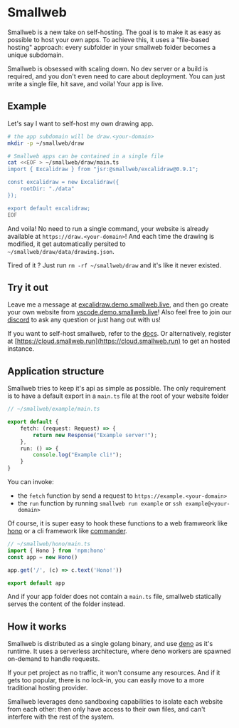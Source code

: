 # Smallweb

Smallweb is a new take on self-hosting. The goal is to make it as easy as possible to host your own apps. To achieve this, it uses a "file-based hosting" approach: every subfolder in your smallweb folder becomes a unique subdomain.

Smallweb is obsessed with scaling down. No dev server or a build is required, and you don't even need to care about deployment. You can just write a single file, hit save, and voila! Your app is live.

## Example

Let's say I want to self-host my own drawing app.

```bash
# the app subdomain will be draw.<your-domain>
mkdir -p ~/smallweb/draw

# Smallweb apps can be contained in a single file
cat <<EOF > ~/smallweb/draw/main.ts
import { Excalidraw } from "jsr:@smallweb/excalidraw@0.9.1";

const excalidraw = new Excalidraw({
    rootDir: "./data"
});

export default excalidraw;
EOF
```

And voila! No need to run a single command, your website is already available at `https://draw.<your-domain>`! And each time the drawing is modified, it get automatically persited to `~/smallweb/draw/data/drawing.json`.

Tired of it ? Just run `rm -rf ~/smallweb/draw` and it's like it never existed.

## Try it out

Leave me a message at [excalidraw.demo.smallweb.live](https://excalidraw.demo.smallweb.live), and then go create your own website from [vscode.demo.smallweb.live](https://vscode.demo.smallweb.live)! Also feel free to join our [discord](https://discord.smallweb.run) to ask any question or just hang out with us!

If you want to self-host smallweb, refer to the [docs](https://www.smallweb.run/docs/hosting/vps). Or alternatively, register at [https://cloud.smallweb.run](https://cloud.smallweb.run) to get an hosted instance.

## Application structure

Smallweb tries to keep it's api as simple as possible. The only requirement is to have a default export in a `main.ts` file at the root of your website folder

```typescript
// ~/smallweb/example/main.ts

export default {
    fetch: (request: Request) => {
        return new Response("Example server!");
    },
    run: () => {
        console.log("Example cli!");
    }
}
```

You can invoke:

- the `fetch` function by send a request to `https://example.<your-domain>`
- the `run` function by running `smallweb run example` or `ssh example@<your-domain>`

Of course, it is super easy to hook these functions to a web framweork like [hono](https://hono.dev) or a cli framework like [commander](https://www.npmjs.com/package/commander).

```typescript
// ~/smallweb/hono/main.ts
import { Hono } from 'npm:hono'
const app = new Hono()

app.get('/', (c) => c.text('Hono!'))

export default app
```

And if your app folder does not contain a `main.ts` file, smallweb statically serves the content of the folder instead.

## How it works

Smallweb is distributed as a single golang binary, and use [deno](https://deno.com/) as it's runtime. It uses a serverless architecture, where deno workers are spawned on-demand to handle requests.

If your pet project as no traffic, it won't consume any resources. And if it gets too popular, there is no lock-in, you can easily move to a more traditional hosting provider.

Smallweb leverages deno sandboxing capabilities to isolate each website from each other: then only have access to their own files, and can't interfere with the rest of the system.
